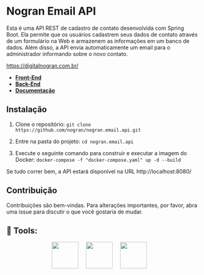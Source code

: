 # Nogran Email API

Esta é uma API REST de cadastro de contato desenvolvida com Spring Boot. Ela permite que os usuários cadastrem seus dados de contato através de um formulário na Web e armazenem as informações em um banco de dados.
Além disso, a API envia automaticamente um email para o administrador informando sobre o novo contato.

https://digitalnogran.com.br/

- [**Front-End**](https://github.com/nogran/nogran-site)
- [**Back-End**](https://github.com/nogran/nogran-site-backend)
- [**Documentação**](https://nogran-site.herokuapp.com/)

## Instalação

1. Clone o repositório:
```git clone https://github.com/nogran/nogran.email.api.git```

2. Entre na pasta do projeto:
```cd nogran.email.api```

3. Execute o seguinte comando para construir e executar a imagem do Docker:
```docker-compose -f "docker-compose.yaml" up -d --build```

Se tudo correr bem, a API estará disponível na URL http://localhost:8080/

## Contribuição

Contribuições são bem-vindas. Para alterações importantes, por favor, abra uma issue para discutir o que você gostaria de mudar.

## :rocket: Tools:
<div align="center">
<img src="https://cdn.jsdelivr.net/gh/devicons/devicon/icons/spring/spring-original-wordmark.svg" width="70" height="70">
&nbsp;
&nbsp;
<img src="https://cdn.jsdelivr.net/gh/devicons/devicon/icons/java/java-original-wordmark.svg" width="70" height="70">
&nbsp;
&nbsp;
<img src="https://cdn.jsdelivr.net/gh/devicons/devicon/icons/mysql/mysql-original-wordmark.svg" width="70" height="70">
&nbsp;
&nbsp;
</div>
